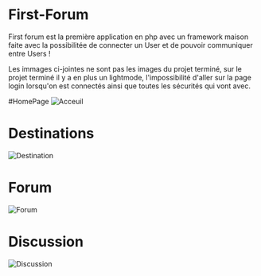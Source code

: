 # First-Forum

First forum est la première application en php avec un framework maison faite avec la possibilitée de connecter un User et de pouvoir communiquer entre Users !

Les immages ci-jointes ne sont pas les images du projet terminé, sur le projet terminé il y a en plus un lightmode, l'impossibilité d'aller sur la page login lorsqu'on est connectés ainsi que toutes les sécurités qui vont avec.

#HomePage
![Acceuil](https://github.com/Maximebtz/First-Forum/assets/120190748/dc95e170-e80c-4e70-b912-2985d72c0422)

# Destinations
![Destination](https://github.com/Maximebtz/First-Forum/assets/120190748/0213e0de-2659-4a2e-8ab7-f21c3ad6af5f)

# Forum
![Forum](https://github.com/Maximebtz/First-Forum/assets/120190748/4bfcdb20-088f-4608-beb0-4203870f9a98)

# Discussion
![Discussion](https://github.com/Maximebtz/First-Forum/assets/120190748/e2cbfdc0-4a05-4d1b-a3a8-4886e20d7d96)
